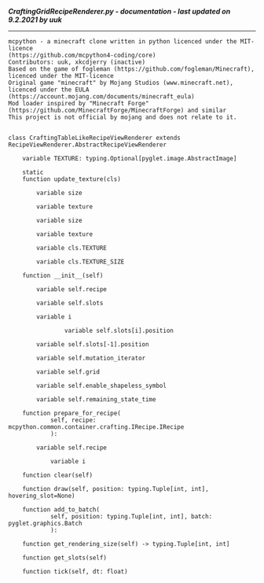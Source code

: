 ***CraftingGridRecipeRenderer.py - documentation - last updated on 9.2.2021 by uuk***
___

    mcpython - a minecraft clone written in python licenced under the MIT-licence 
    (https://github.com/mcpython4-coding/core)
    Contributors: uuk, xkcdjerry (inactive)
    Based on the game of fogleman (https://github.com/fogleman/Minecraft), licenced under the MIT-licence
    Original game "minecraft" by Mojang Studios (www.minecraft.net), licenced under the EULA
    (https://account.mojang.com/documents/minecraft_eula)
    Mod loader inspired by "Minecraft Forge" (https://github.com/MinecraftForge/MinecraftForge) and similar
    This project is not official by mojang and does not relate to it.


    class CraftingTableLikeRecipeViewRenderer extends  RecipeViewRenderer.AbstractRecipeViewRenderer 

        variable TEXTURE: typing.Optional[pyglet.image.AbstractImage]

        static
        function update_texture(cls)

            variable size

            variable texture

            variable size

            variable texture

            variable cls.TEXTURE

            variable cls.TEXTURE_SIZE

        function __init__(self)

            variable self.recipe

            variable self.slots

            variable i

                    variable self.slots[i].position

            variable self.slots[-1].position

            variable self.mutation_iterator

            variable self.grid

            variable self.enable_shapeless_symbol

            variable self.remaining_state_time

        function prepare_for_recipe(
                self, recipe: mcpython.common.container.crafting.IRecipe.IRecipe
                ):

            variable self.recipe

                variable i

        function clear(self)

        function draw(self, position: typing.Tuple[int, int], hovering_slot=None)

        function add_to_batch(
                self, position: typing.Tuple[int, int], batch: pyglet.graphics.Batch
                ):

        function get_rendering_size(self) -> typing.Tuple[int, int]

        function get_slots(self)

        function tick(self, dt: float)